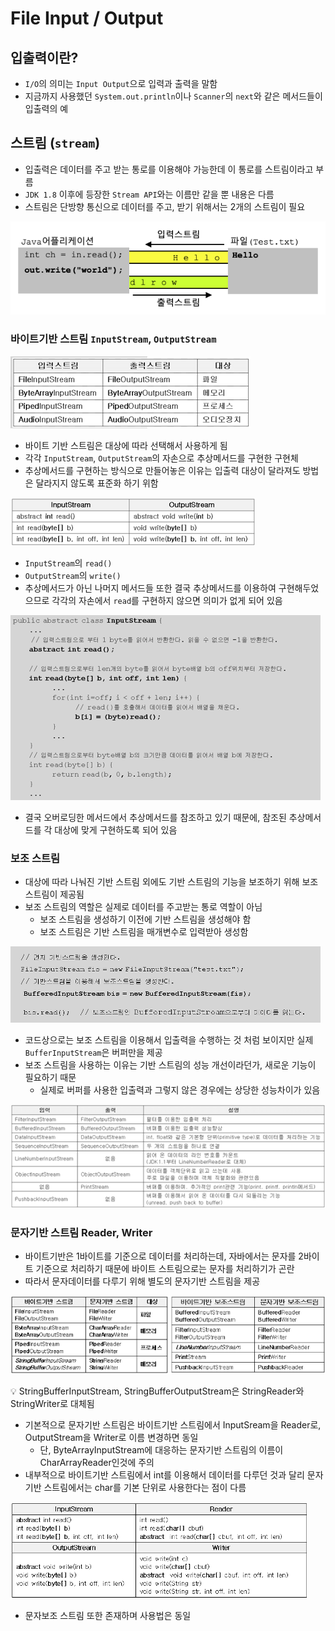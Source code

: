 # File Input / Output

## 입출력이란?

- `I/O`의 의미는 `Input Output`으로 입력과 출력을 말함
- 지금까지 사용했던 `System.out.println`이나 `Scanner`의 `next`와 같은 메서드들이 입출력의 예

## 스트림 (`stream`)

- 입출력은 데이터를 주고 받는 통로를 이용해야 가능한데 이 통로를 스트림이라고 부름
- `JDK 1.8` 이후에 등장한 `Stream API`와는 이름만 같을 뿐 내용은 다름
- 스트림은 단방향 통신으로 데이터를 주고, 받기 위해서는 2개의 스트림이 필요

![images/input_output/1.png](images/input_output/1.png)

### 바이트기반 스트림 `InputStream`, `OutputStream`

![images/input_output/2.png](images/input_output/2.png)

- 바이트 기반 스트림은 대상에 따라 선택해서 사용하게 됨
- 각각 `InputStream`, `OutputStream`의 자손으로 추상메서드를 구현한 구현체
- 추상메서드를 구현하는 방식으로 만들어놓은 이유는 입출력 대상이 달라져도 방법은 달라지지 않도록 표준화 하기 위함

![images/input_output/3.png](images/input_output/3.png)

- `InputStream`의 `read()`
- `OutputStream`의 `write()`
- 추상메서드가 아닌 나머지 메서드들 또한 결국 추상메서드를 이용하여 구현해두었으므로 각각의 자손에서 `read`를 구현하지 않으면 의미가 없게 되어 있음

![images/input_output/4.png](images/input_output/4.png)

- 결국 오버로딩한 메서드에서 추상메서드를 참조하고 있기 때문에, 참조된 추상메서드를 각 대상에 맞게 구현하도록 되어 있음

### 보조 스트림

- 대상에 따라 나눠진 기반 스트림 외에도 기반 스트림의 기능을 보조하기 위해 보조 스트림이 제공됨
- 보조 스트림의 역할은 실제로 데이터를 주고받는 통로 역할이 아님
  - 보조 스트림을 생성하기 이전에 기반 스트림을 생성해야 함
  - 보조 스트림은 기반 스트림을 매개변수로 입력받아 생성함

![images/input_output/5.png](images/input_output/5.png)

- 코드상으로는 보조 스트림을 이용해서 입출력을 수행하는 것 처럼 보이지만 실제 `BufferInputStream`은 버퍼만을 제공
- 보조 스트림을 사용하는 이유는 기반 스트림의 성능 개선이라던가, 새로운 기능이 필요하기 때문
  - 실제로 버퍼를 사용한 입출력과 그렇지 않은 경우에는 상당한 성능차이가 있음

![images/input_output/6.png](images/input_output/6.png)

### 문자기반 스트림 Reader, Writer

- 바이트기반은 1바이트를 기준으로 데이터를 처리하는데, 자바에서는 문자를 2바이트 기준으로 처리하기 때문에 바이트 스트림으로는 문자를 처리하기가 곤란
- 따라서 문자데이터를 다루기 위해 별도의 문자기반 스트림을 제공

![images/input_output/7.png](images/input_output/7.png)

<aside>
💡 StringBufferInputStream, StringBufferOutputStream은 StringReader와 StringWriter로 대체됨

</aside>

- 기본적으로 문자기반 스트림은 바이트기반 스트림에서 InputSream을 Reader로, OutputStream을 Writer로 이름 변경하면 동일
  - 단, ByteArrayInputStream에 대응하는 문자기반 스트림의 이름이 CharArrayReader인것에 주의
- 내부적으로 바이트기반 스트림에서 int를 이용해서 데이터를 다루던 것과 달리 문자기반 스트림에서는 char를 기본 단위로 사용한다는 점이 다름

![images/input_output/8.png](images/input_output/8.png)

- 문자보조 스트림 또한 존재하며 사용법은 동일
